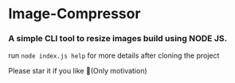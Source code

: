 # Image-Compressor
### A simple CLI tool to resize images build using NODE JS.

run `node index.js help` for more details after cloning the project 

Please star it if you like 🥺(Only motivation)
